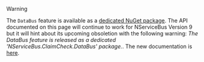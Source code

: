 > [!WARNING]
> The `DataBus` feature is available as a [dedicated NuGet package](/nservicebus/messaging/databus/). The API documented on this page will continue to work for NServiceBus Version 9 but it will hint about its upcoming obsoletion with the following warning: *The DataBus feature is released as a dedicated 'NServiceBus.ClaimCheck.DataBus' package.*.
> The new documentation is [here](/nservicebus/messaging/claimcheck/).
